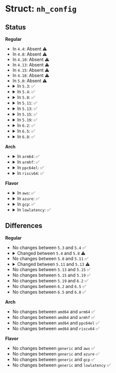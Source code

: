 # Struct: <code>nh_config</code>

## Status
<b>Regular</b>
<ul>
<li>
In <code>4.4</code>: Absent ⚠️
</li>
<li>
In <code>4.8</code>: Absent ⚠️
</li>
<li>
In <code>4.10</code>: Absent ⚠️
</li>
<li>
In <code>4.13</code>: Absent ⚠️
</li>
<li>
In <code>4.15</code>: Absent ⚠️
</li>
<li>
In <code>4.18</code>: Absent ⚠️
</li>
<li>
In <code>5.0</code>: Absent ⚠️
</li>
<li>
<details>
<summary>In <code>5.3</code>: ✅</summary>

```c
struct nh_config {
    u32 nh_id;
    u8 nh_family;
    u8 nh_protocol;
    u8 nh_blackhole;
    u32 nh_flags;
    int nh_ifindex;
    struct net_device *dev;
    union (anon) gw;
    struct nlattr *nh_grp;
    u16 nh_grp_type;
    struct nlattr *nh_encap;
    u16 nh_encap_type;
    u32 nlflags;
    struct nl_info nlinfo;
};
```
</details>
</li>
<li>
<details>
<summary>In <code>5.4</code>: ✅</summary>

```c
struct nh_config {
    u32 nh_id;
    u8 nh_family;
    u8 nh_protocol;
    u8 nh_blackhole;
    u32 nh_flags;
    int nh_ifindex;
    struct net_device *dev;
    union (anon) gw;
    struct nlattr *nh_grp;
    u16 nh_grp_type;
    struct nlattr *nh_encap;
    u16 nh_encap_type;
    u32 nlflags;
    struct nl_info nlinfo;
};
```
</details>
</li>
<li>
<details>
<summary>In <code>5.8</code>: ✅</summary>

```c
struct nh_config {
    u32 nh_id;
    u8 nh_family;
    u8 nh_protocol;
    u8 nh_blackhole;
    u8 nh_fdb;
    u32 nh_flags;
    int nh_ifindex;
    struct net_device *dev;
    union (anon) gw;
    struct nlattr *nh_grp;
    u16 nh_grp_type;
    struct nlattr *nh_encap;
    u16 nh_encap_type;
    u32 nlflags;
    struct nl_info nlinfo;
};
```
</details>
</li>
<li>
<details>
<summary>In <code>5.11</code>: ✅</summary>

```c
struct nh_config {
    u32 nh_id;
    u8 nh_family;
    u8 nh_protocol;
    u8 nh_blackhole;
    u8 nh_fdb;
    u32 nh_flags;
    int nh_ifindex;
    struct net_device *dev;
    union (anon) gw;
    struct nlattr *nh_grp;
    u16 nh_grp_type;
    struct nlattr *nh_encap;
    u16 nh_encap_type;
    u32 nlflags;
    struct nl_info nlinfo;
};
```
</details>
</li>
<li>
<details>
<summary>In <code>5.13</code>: ✅</summary>

```c
struct nh_config {
    u32 nh_id;
    u8 nh_family;
    u8 nh_protocol;
    u8 nh_blackhole;
    u8 nh_fdb;
    u32 nh_flags;
    int nh_ifindex;
    struct net_device *dev;
    union (anon) gw;
    struct nlattr *nh_grp;
    u16 nh_grp_type;
    u16 nh_grp_res_num_buckets;
    long unsigned int nh_grp_res_idle_timer;
    long unsigned int nh_grp_res_unbalanced_timer;
    bool nh_grp_res_has_num_buckets;
    bool nh_grp_res_has_idle_timer;
    bool nh_grp_res_has_unbalanced_timer;
    struct nlattr *nh_encap;
    u16 nh_encap_type;
    u32 nlflags;
    struct nl_info nlinfo;
};
```
</details>
</li>
<li>
<details>
<summary>In <code>5.15</code>: ✅</summary>

```c
struct nh_config {
    u32 nh_id;
    u8 nh_family;
    u8 nh_protocol;
    u8 nh_blackhole;
    u8 nh_fdb;
    u32 nh_flags;
    int nh_ifindex;
    struct net_device *dev;
    union (anon) gw;
    struct nlattr *nh_grp;
    u16 nh_grp_type;
    u16 nh_grp_res_num_buckets;
    long unsigned int nh_grp_res_idle_timer;
    long unsigned int nh_grp_res_unbalanced_timer;
    bool nh_grp_res_has_num_buckets;
    bool nh_grp_res_has_idle_timer;
    bool nh_grp_res_has_unbalanced_timer;
    struct nlattr *nh_encap;
    u16 nh_encap_type;
    u32 nlflags;
    struct nl_info nlinfo;
};
```
</details>
</li>
<li>
<details>
<summary>In <code>5.19</code>: ✅</summary>

```c
struct nh_config {
    u32 nh_id;
    u8 nh_family;
    u8 nh_protocol;
    u8 nh_blackhole;
    u8 nh_fdb;
    u32 nh_flags;
    int nh_ifindex;
    struct net_device *dev;
    union (anon) gw;
    struct nlattr *nh_grp;
    u16 nh_grp_type;
    u16 nh_grp_res_num_buckets;
    long unsigned int nh_grp_res_idle_timer;
    long unsigned int nh_grp_res_unbalanced_timer;
    bool nh_grp_res_has_num_buckets;
    bool nh_grp_res_has_idle_timer;
    bool nh_grp_res_has_unbalanced_timer;
    struct nlattr *nh_encap;
    u16 nh_encap_type;
    u32 nlflags;
    struct nl_info nlinfo;
};
```
</details>
</li>
<li>
<details>
<summary>In <code>6.2</code>: ✅</summary>

```c
struct nh_config {
    u32 nh_id;
    u8 nh_family;
    u8 nh_protocol;
    u8 nh_blackhole;
    u8 nh_fdb;
    u32 nh_flags;
    int nh_ifindex;
    struct net_device *dev;
    union (anon) gw;
    struct nlattr *nh_grp;
    u16 nh_grp_type;
    u16 nh_grp_res_num_buckets;
    long unsigned int nh_grp_res_idle_timer;
    long unsigned int nh_grp_res_unbalanced_timer;
    bool nh_grp_res_has_num_buckets;
    bool nh_grp_res_has_idle_timer;
    bool nh_grp_res_has_unbalanced_timer;
    struct nlattr *nh_encap;
    u16 nh_encap_type;
    u32 nlflags;
    struct nl_info nlinfo;
};
```
</details>
</li>
<li>
<details>
<summary>In <code>6.5</code>: ✅</summary>

```c
struct nh_config {
    u32 nh_id;
    u8 nh_family;
    u8 nh_protocol;
    u8 nh_blackhole;
    u8 nh_fdb;
    u32 nh_flags;
    int nh_ifindex;
    struct net_device *dev;
    union (anon) gw;
    struct nlattr *nh_grp;
    u16 nh_grp_type;
    u16 nh_grp_res_num_buckets;
    long unsigned int nh_grp_res_idle_timer;
    long unsigned int nh_grp_res_unbalanced_timer;
    bool nh_grp_res_has_num_buckets;
    bool nh_grp_res_has_idle_timer;
    bool nh_grp_res_has_unbalanced_timer;
    struct nlattr *nh_encap;
    u16 nh_encap_type;
    u32 nlflags;
    struct nl_info nlinfo;
};
```
</details>
</li>
<li>
<details>
<summary>In <code>6.8</code>: ✅</summary>

```c
struct nh_config {
    u32 nh_id;
    u8 nh_family;
    u8 nh_protocol;
    u8 nh_blackhole;
    u8 nh_fdb;
    u32 nh_flags;
    int nh_ifindex;
    struct net_device *dev;
    union (anon) gw;
    struct nlattr *nh_grp;
    u16 nh_grp_type;
    u16 nh_grp_res_num_buckets;
    long unsigned int nh_grp_res_idle_timer;
    long unsigned int nh_grp_res_unbalanced_timer;
    bool nh_grp_res_has_num_buckets;
    bool nh_grp_res_has_idle_timer;
    bool nh_grp_res_has_unbalanced_timer;
    struct nlattr *nh_encap;
    u16 nh_encap_type;
    u32 nlflags;
    struct nl_info nlinfo;
};
```
</details>
</li>
</ul>
<b>Arch</b>
<ul>
<li>
<details>
<summary>In <code>arm64</code>: ✅</summary>

```c
struct nh_config {
    u32 nh_id;
    u8 nh_family;
    u8 nh_protocol;
    u8 nh_blackhole;
    u32 nh_flags;
    int nh_ifindex;
    struct net_device *dev;
    union (anon) gw;
    struct nlattr *nh_grp;
    u16 nh_grp_type;
    struct nlattr *nh_encap;
    u16 nh_encap_type;
    u32 nlflags;
    struct nl_info nlinfo;
};
```
</details>
</li>
<li>
<details>
<summary>In <code>armhf</code>: ✅</summary>

```c
struct nh_config {
    u32 nh_id;
    u8 nh_family;
    u8 nh_protocol;
    u8 nh_blackhole;
    u32 nh_flags;
    int nh_ifindex;
    struct net_device *dev;
    union (anon) gw;
    struct nlattr *nh_grp;
    u16 nh_grp_type;
    struct nlattr *nh_encap;
    u16 nh_encap_type;
    u32 nlflags;
    struct nl_info nlinfo;
};
```
</details>
</li>
<li>
<details>
<summary>In <code>ppc64el</code>: ✅</summary>

```c
struct nh_config {
    u32 nh_id;
    u8 nh_family;
    u8 nh_protocol;
    u8 nh_blackhole;
    u32 nh_flags;
    int nh_ifindex;
    struct net_device *dev;
    union (anon) gw;
    struct nlattr *nh_grp;
    u16 nh_grp_type;
    struct nlattr *nh_encap;
    u16 nh_encap_type;
    u32 nlflags;
    struct nl_info nlinfo;
};
```
</details>
</li>
<li>
<details>
<summary>In <code>riscv64</code>: ✅</summary>

```c
struct nh_config {
    u32 nh_id;
    u8 nh_family;
    u8 nh_protocol;
    u8 nh_blackhole;
    u32 nh_flags;
    int nh_ifindex;
    struct net_device *dev;
    union (anon) gw;
    struct nlattr *nh_grp;
    u16 nh_grp_type;
    struct nlattr *nh_encap;
    u16 nh_encap_type;
    u32 nlflags;
    struct nl_info nlinfo;
};
```
</details>
</li>
</ul>
<b>Flavor</b>
<ul>
<li>
<details>
<summary>In <code>aws</code>: ✅</summary>

```c
struct nh_config {
    u32 nh_id;
    u8 nh_family;
    u8 nh_protocol;
    u8 nh_blackhole;
    u32 nh_flags;
    int nh_ifindex;
    struct net_device *dev;
    union (anon) gw;
    struct nlattr *nh_grp;
    u16 nh_grp_type;
    struct nlattr *nh_encap;
    u16 nh_encap_type;
    u32 nlflags;
    struct nl_info nlinfo;
};
```
</details>
</li>
<li>
<details>
<summary>In <code>azure</code>: ✅</summary>

```c
struct nh_config {
    u32 nh_id;
    u8 nh_family;
    u8 nh_protocol;
    u8 nh_blackhole;
    u32 nh_flags;
    int nh_ifindex;
    struct net_device *dev;
    union (anon) gw;
    struct nlattr *nh_grp;
    u16 nh_grp_type;
    struct nlattr *nh_encap;
    u16 nh_encap_type;
    u32 nlflags;
    struct nl_info nlinfo;
};
```
</details>
</li>
<li>
<details>
<summary>In <code>gcp</code>: ✅</summary>

```c
struct nh_config {
    u32 nh_id;
    u8 nh_family;
    u8 nh_protocol;
    u8 nh_blackhole;
    u32 nh_flags;
    int nh_ifindex;
    struct net_device *dev;
    union (anon) gw;
    struct nlattr *nh_grp;
    u16 nh_grp_type;
    struct nlattr *nh_encap;
    u16 nh_encap_type;
    u32 nlflags;
    struct nl_info nlinfo;
};
```
</details>
</li>
<li>
<details>
<summary>In <code>lowlatency</code>: ✅</summary>

```c
struct nh_config {
    u32 nh_id;
    u8 nh_family;
    u8 nh_protocol;
    u8 nh_blackhole;
    u32 nh_flags;
    int nh_ifindex;
    struct net_device *dev;
    union (anon) gw;
    struct nlattr *nh_grp;
    u16 nh_grp_type;
    struct nlattr *nh_encap;
    u16 nh_encap_type;
    u32 nlflags;
    struct nl_info nlinfo;
};
```
</details>
</li>
</ul>

## Differences
<b>Regular</b>
<ul>
<li>
No changes between <code>5.3</code> and <code>5.4</code> ✅
</li>
<li>
<details>
<summary>Changed between <code>5.4</code> and <code>5.8</code> ⚠️</summary>
<ul>
<li>
<b>Field added. </b>
<code>u8 nh_fdb</code>
</li>
</ul>
</details>
</li>
<li>
No changes between <code>5.8</code> and <code>5.11</code> ✅
</li>
<li>
<details>
<summary>Changed between <code>5.11</code> and <code>5.13</code> ⚠️</summary>
<ul>
<li>
<b>Field added. </b>
<code>u16 nh_grp_res_num_buckets</code>
</li>
<li>
<b>Field added. </b>
<code>long unsigned int nh_grp_res_idle_timer</code>
</li>
<li>
<b>Field added. </b>
<code>long unsigned int nh_grp_res_unbalanced_timer</code>
</li>
<li>
<b>Field added. </b>
<code>bool nh_grp_res_has_num_buckets</code>
</li>
<li>
<b>Field added. </b>
<code>bool nh_grp_res_has_idle_timer</code>
</li>
<li>
<b>Field added. </b>
<code>bool nh_grp_res_has_unbalanced_timer</code>
</li>
</ul>
</details>
</li>
<li>
No changes between <code>5.13</code> and <code>5.15</code> ✅
</li>
<li>
No changes between <code>5.15</code> and <code>5.19</code> ✅
</li>
<li>
No changes between <code>5.19</code> and <code>6.2</code> ✅
</li>
<li>
No changes between <code>6.2</code> and <code>6.5</code> ✅
</li>
<li>
No changes between <code>6.5</code> and <code>6.8</code> ✅
</li>
</ul>
<b>Arch</b>
<ul>
<li>
No changes between <code>amd64</code> and <code>arm64</code> ✅
</li>
<li>
No changes between <code>amd64</code> and <code>armhf</code> ✅
</li>
<li>
No changes between <code>amd64</code> and <code>ppc64el</code> ✅
</li>
<li>
No changes between <code>amd64</code> and <code>riscv64</code> ✅
</li>
</ul>
<b>Flavor</b>
<ul>
<li>
No changes between <code>generic</code> and <code>aws</code> ✅
</li>
<li>
No changes between <code>generic</code> and <code>azure</code> ✅
</li>
<li>
No changes between <code>generic</code> and <code>gcp</code> ✅
</li>
<li>
No changes between <code>generic</code> and <code>lowlatency</code> ✅
</li>
</ul>

